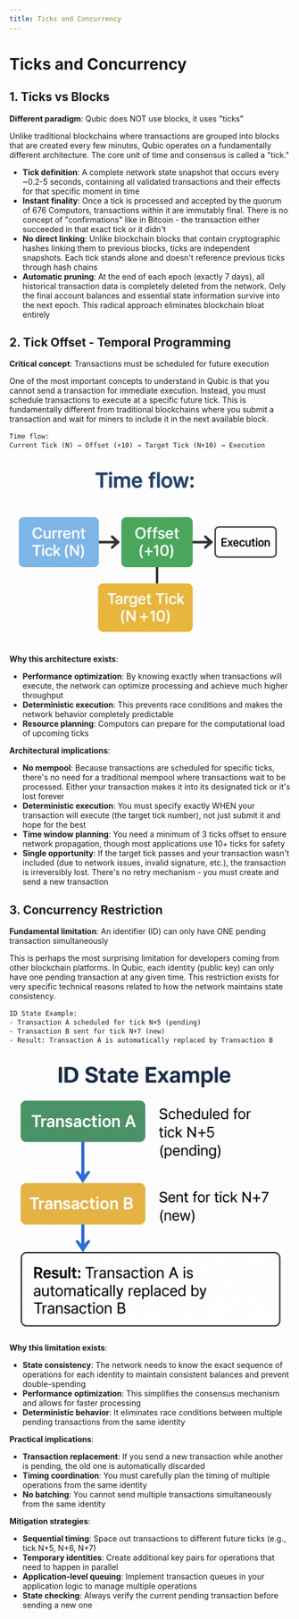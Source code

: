 ```yaml
---
title: Ticks and Concurrency
---
```


# Ticks and Concurrency

## 1. Ticks vs Blocks

**Different paradigm**: Qubic does NOT use blocks, it uses "ticks"

Unlike traditional blockchains where transactions are grouped into blocks that are created every few minutes, Qubic operates on a fundamentally different architecture. The core unit of time and consensus is called a "tick."

- **Tick definition**: A complete network state snapshot that occurs every ~0.2-5 seconds, containing all validated transactions and their effects for that specific moment in time
- **Instant finality**: Once a tick is processed and accepted by the quorum of 676 Computors, transactions within it are immutably final. There is no concept of "confirmations" like in Bitcoin - the transaction either succeeded in that exact tick or it didn't
- **No direct linking**: Unlike blockchain blocks that contain cryptographic hashes linking them to previous blocks, ticks are independent snapshots. Each tick stands alone and doesn't reference previous ticks through hash chains
- **Automatic pruning**: At the end of each epoch (exactly 7 days), all historical transaction data is completely deleted from the network. Only the final account balances and essential state information survive into the next epoch. This radical approach eliminates blockchain bloat entirely

## 2. Tick Offset - Temporal Programming

**Critical concept**: Transactions must be scheduled for future execution

One of the most important concepts to understand in Qubic is that you cannot send a transaction for immediate execution. Instead, you must schedule transactions to execute at a specific future tick. This is fundamentally different from traditional blockchains where you submit a transaction and wait for miners to include it in the next available block.

```
Time flow:
Current Tick (N) → Offset (+10) → Target Tick (N+10) → Execution
```

![Time Flow](/static/img/time_flow.png)

**Why this architecture exists**:

- **Performance optimization**: By knowing exactly when transactions will execute, the network can optimize processing and achieve much higher throughput
- **Deterministic execution**: This prevents race conditions and makes the network behavior completely predictable
- **Resource planning**: Computors can prepare for the computational load of upcoming ticks

**Architectural implications**:

- **No mempool**: Because transactions are scheduled for specific ticks, there's no need for a traditional mempool where transactions wait to be processed. Either your transaction makes it into its designated tick or it's lost forever
- **Deterministic execution**: You must specify exactly WHEN your transaction will execute (the target tick number), not just submit it and hope for the best
- **Time window planning**: You need a minimum of 3 ticks offset to ensure network propagation, though most applications use 10+ ticks for safety
- **Single opportunity**: If the target tick passes and your transaction wasn't included (due to network issues, invalid signature, etc.), the transaction is irreversibly lost. There's no retry mechanism - you must create and send a new transaction

## 3. Concurrency Restriction

**Fundamental limitation**: An identifier (ID) can only have ONE pending transaction simultaneously

This is perhaps the most surprising limitation for developers coming from other blockchain platforms. In Qubic, each identity (public key) can only have one pending transaction at any given time. This restriction exists for very specific technical reasons related to how the network maintains state consistency.

```
ID State Example:
- Transaction A scheduled for tick N+5 (pending)
- Transaction B sent for tick N+7 (new)
- Result: Transaction A is automatically replaced by Transaction B
```

![Id State Example](/static/img/id_state.png)

**Why this limitation exists**:

- **State consistency**: The network needs to know the exact sequence of operations for each identity to maintain consistent balances and prevent double-spending
- **Performance optimization**: This simplifies the consensus mechanism and allows for faster processing
- **Deterministic behavior**: It eliminates race conditions between multiple pending transactions from the same identity

**Practical implications**:

- **Transaction replacement**: If you send a new transaction while another is pending, the old one is automatically discarded
- **Timing coordination**: You must carefully plan the timing of multiple operations from the same identity
- **No batching**: You cannot send multiple transactions simultaneously from the same identity

**Mitigation strategies**:

- **Sequential timing**: Space out transactions to different future ticks (e.g., tick N+5, N+6, N+7)
- **Temporary identities**: Create additional key pairs for operations that need to happen in parallel
- **Application-level queuing**: Implement transaction queues in your application logic to manage multiple operations
- **State checking**: Always verify the current pending transaction before sending a new one
